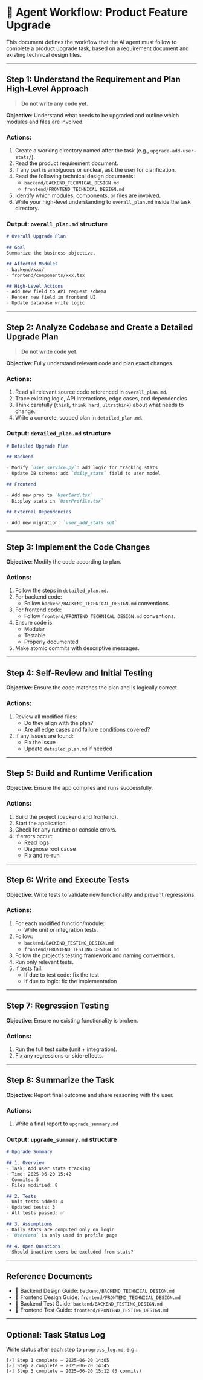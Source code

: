 # 🧠 Agent Workflow: Product Feature Upgrade

This document defines the workflow that the AI agent must follow to complete a product upgrade task, based on a requirement document and existing technical design files.

---

## Step 1: Understand the Requirement and Plan High-Level Approach
> **Do not write any code yet.**

**Objective**: Understand what needs to be upgraded and outline which modules and files are involved.


### Actions:

1. Create a working directory named after the task (e.g., `upgrade-add-user-stats/`).
2. Read the product requirement document.
3. If any part is ambiguous or unclear, ask the user for clarification.
4. Read the following technical design documents:
   - `backend/BACKEND_TECHNICAL_DESIGN.md`
   - `frontend/FRONTEND_TECHNICAL_DESIGN.md`
5. Identify which modules, components, or files are involved.
6. Write your high-level understanding to `overall_plan.md` inside the task directory.

### Output: `overall_plan.md` structure

```markdown
# Overall Upgrade Plan

## Goal
Summarize the business objective.

## Affected Modules
- backend/xxx/
- frontend/components/xxx.tsx

## High-Level Actions
- Add new field to API request schema
- Render new field in frontend UI
- Update database write logic
```

---

## Step 2: Analyze Codebase and Create a Detailed Upgrade Plan
> **Do not write code yet.**


**Objective**: Fully understand relevant code and plan exact changes.

### Actions:
1. Read all relevant source code referenced in `overall_plan.md`.
2. Trace existing logic, API interactions, edge cases, and dependencies.
3. Think carefully (`think`, `think hard`, `ultrathink`) about what needs to change.
4. Write a concrete, scoped plan in `detailed_plan.md`.


### Output: `detailed_plan.md` structure

```markdown
# Detailed Upgrade Plan

## Backend

- Modify `user_service.py`: add logic for tracking stats
- Update DB schema: add `daily_stats` field to user model

## Frontend

- Add new prop to `UserCard.tsx`
- Display stats in `UserProfile.tsx`

## External Dependencies

- Add new migration: `user_add_stats.sql`
```

---

## Step 3: Implement the Code Changes

**Objective**: Modify the code according to plan.

### Actions:

1. Follow the steps in `detailed_plan.md`.
2. For backend code:
   - Follow `backend/BACKEND_TECHNICAL_DESIGN.md` conventions.
3. For frontend code:
   - Follow `frontend/FRONTEND_TECHNICAL_DESIGN.md` conventions.
4. Ensure code is:
   - Modular
   - Testable
   - Properly documented
5. Make atomic commits with descriptive messages.

---

## Step 4: Self-Review and Initial Testing

**Objective**: Ensure the code matches the plan and is logically correct.

### Actions:

1. Review all modified files:
   - Do they align with the plan?
   - Are all edge cases and failure conditions covered?
2. If any issues are found:
   - Fix the issue
   - Update `detailed_plan.md` if needed

---

## Step 5: Build and Runtime Verification

**Objective**: Ensure the app compiles and runs successfully.

### Actions:

1. Build the project (backend and frontend).
2. Start the application.
3. Check for any runtime or console errors.
4. If errors occur:
   - Read logs
   - Diagnose root cause
   - Fix and re-run

---

## Step 6: Write and Execute Tests

**Objective**: Write tests to validate new functionality and prevent regressions.

### Actions:

1. For each modified function/module:
   - Write unit or integration tests.
2. Follow:
   - `backend/BACKEND_TESTING_DESIGN.md`
   - `frontend/FRONTEND_TESTING_DESIGN.md`
3. Follow the project's testing framework and naming conventions.
4. Run only relevant tests.
5. If tests fail:
   - If due to test code: fix the test
   - If due to logic: fix the implementation

---

## Step 7: Regression Testing

**Objective**: Ensure no existing functionality is broken.

### Actions:

1. Run the full test suite (unit + integration).
2. Fix any regressions or side-effects.

---

## Step 8: Summarize the Task

**Objective**: Report final outcome and share reasoning with the user.

### Actions:

1. Write a final report to `upgrade_summary.md`

### Output: `upgrade_summary.md` structure

```markdown
# Upgrade Summary

## 1. Overview
- Task: Add user stats tracking
- Time: 2025-06-20 15:42
- Commits: 5
- Files modified: 8

## 2. Tests
- Unit tests added: 4
- Updated tests: 3
- All tests passed: ✅

## 3. Assumptions
- Daily stats are computed only on login
- `UserCard` is only used in profile page

## 4. Open Questions
- Should inactive users be excluded from stats?
```

---

## Reference Documents

- 📘 Backend Design Guide: `backend/BACKEND_TECHNICAL_DESIGN.md`
- 🎨 Frontend Design Guide: `frontend/FRONTEND_TECHNICAL_DESIGN.md`
- 🧪 Backend Test Guide: `backend/BACKEND_TESTING_DESIGN.md`
- 🧪 Frontend Test Guide: `frontend/FRONTEND_TESTING_DESIGN.md`

---

## Optional: Task Status Log

Write status after each step to `progress_log.md`, e.g.:

```text
[✓] Step 1 complete — 2025-06-20 14:05
[✓] Step 2 complete — 2025-06-20 14:45
[✓] Step 3 complete — 2025-06-20 15:12 (3 commits)
```